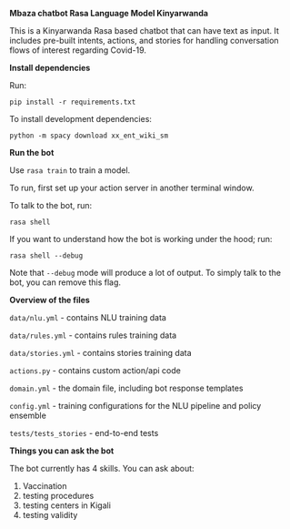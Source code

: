 **Mbaza chatbot Rasa Language Model Kinyarwanda**

This is a Kinyarwanda Rasa based chatbot that can have text as input. It includes pre-built intents, actions, and stories for handling conversation flows of interest regarding Covid-19.

**Install dependencies**

Run:

`pip install -r requirements.txt`

To install development dependencies:

`python -m spacy download xx_ent_wiki_sm`

**Run the bot**

Use `rasa train` to train a model.

To run, first set up your action server in another terminal window.

To talk to the bot, run:

`rasa shell`

If you want to understand how the bot is working under the hood; run:

`rasa shell --debug`

Note that `--debug` mode will produce a lot of output. To simply talk to the bot, you can remove this flag.

**Overview of the files**

`data/nlu.yml` - contains NLU training data

`data/rules.yml` - contains rules training data

`data/stories.yml` - contains stories training data

`actions.py` - contains custom action/api code

`domain.yml` - the domain file, including bot response templates

`config.yml` - training configurations for the NLU pipeline and policy ensemble

`tests/tests_stories` - end-to-end tests

**Things you can ask the bot**

The bot currently has 4 skills. You can ask about:
1. Vaccination
2. testing procedures
3. testing centers in Kigali
4. testing validity  


